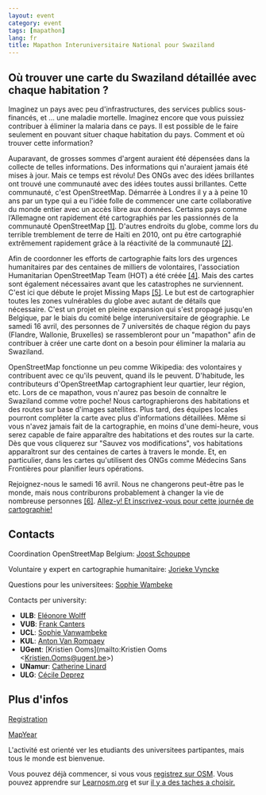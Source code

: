 ```yaml
---
layout: event
category: event
tags: [mapathon]
lang: fr
title: Mapathon Interuniversitaire National pour Swaziland
---
```


## Où trouver une carte du Swaziland détaillée avec chaque habitation ?

Imaginez un pays avec peu d'infrastructures, des services publics sous-financés, et ... une maladie mortelle. Imaginez encore que vous puissiez contribuer à éliminer la malaria dans ce pays. Il est possible de le faire seulement en pouvant situer chaque habitation du pays. Comment et où trouver cette information?

Auparavant, de grosses sommes d'argent auraient été dépensées dans la collecte de telles informations. Des informations qui n'auraient jamais été mises à jour. Mais ce temps est révolu! Des ONGs avec des idées brillantes ont trouvé une communauté avec des idées toutes aussi brillantes. Cette communauté, c'est OpenStreetMap. Démarrée à Londres il y a à peine 10 ans par un type qui a eu l'idée folle de commencer une carte collaborative du monde entier avec un accès libre aux données. Certains pays comme l’Allemagne ont rapidement été cartographiés par les passionnés de la communauté OpenStreetMap [[1]](http://www.osm.be/animap/animap_gent/animap.html). D'autres endroits du globe, comme lors du terrible tremblement de terre de Haïti en 2010, ont pu être cartographié extrêmement rapidement grâce à la réactivité de la communauté [[2]](https://vimeo.com/9182869).

Afin de coordonner les efforts de cartographie faits lors des urgences humanitaires par des centaines de milliers de volontaires, l'association Humanitarian OpenStreetMap Team (HOT) a été créée [[4]](http://missingmaps.org). Mais des cartes sont également nécessaires avant que les catastrophes ne surviennent. C'est ici que débute le projet Missing Maps [[5]](http://missingmaps.org). Le but est de cartographier toutes les zones vulnérables du globe avec autant de détails que nécessaire. C'est un projet en pleine expansion qui s'est propagé jusqu'en Belgique, par le biais du comité belge interuniversitaire de géographie. Le samedi 16 avril, des personnes de 7 universités de chaque région du pays (Flandre, Wallonie, Bruxelles) se rassembleront pour un "mapathon" afin de contribuer à créer une carte dont on a besoin pour éliminer la malaria au Swaziland.

OpenStreetMap fonctionne un peu comme Wikipedia: des volontaires y contribuent avec ce qu'ils peuvent, quand ils le peuvent. D'habitude, les contributeurs d'OpenStreetMap cartographient leur quartier, leur région, etc. Lors de ce mapathon, vous n'aurez pas besoin de connaître le Swaziland comme votre poche! Nous cartographierons des habitations et des routes sur base d'images satellites. Plus tard, des équipes locales pourront compléter la carte avec plus d'informations détaillées. Même si vous n'avez jamais fait de la cartographie, en moins d'une demi-heure, vous serez capable de faire apparaître des habitations et des routes sur la carte. Dès que vous cliquerez sur "Sauvez vos modifications", vos habitations apparaîtront sur des centaines de cartes à travers le monde. Et, en particulier, dans les cartes qu'utilisent des ONGs comme Médecins Sans Frontières pour planifier leurs opérations.

Rejoignez-nous le samedi 16 avril. Nous ne changerons peut-être pas le monde, mais nous contriburons probablement à changer la vie de nombreuse personnes [[6]](https://www.youtube.com/watch?v=cjHYqY7OdXQ). [Allez-y! Et inscrivez-vous pour cette journée de cartographie!](https://www.eventbrite.com/e/national-missing-maps-mapathon-tickets-23149918028)

## Contacts

Coordination OpenStreetMap Belgium: [Joost Schouppe](mailto:joost.schouppe@gmail.com)

&#8203;Voluntaire y expert en cartographie humanitaire: [Jorieke Vyncke](mailto:jorieke.vyncke@gmail.com)

Questions pour les universitees: [Sophie Wambeke](mailto:sophie.vanwambeke@uclouvain.be)

Contacts per university:

- **ULB**: [Eléonore Wolff](mailto:ewolff@ulb.ac.be)
- **VUB**: [Frank Canters](mailto:fcanters@vub.ac.be)
- **UCL**: [Sophie Vanwambeke](mailto:sophie.vanwambeke@uclouvain.be)
- **KUL**: [Anton Van Rompaey](mailto:anton.vanrompaey@kuleuven.be)
- **UGent**: [Kristien Ooms](mailto:Kristien Ooms &lt;Kristien.Ooms@ugent.be&gt;)
- **UNamur**: [Catherine Linard](mailto:catherine.linard@unamur.be)
- **ULG**: [Cécile Deprez](mailto:cecile.deprez@ulg.ac.be)

## Plus d'infos

[Registration](https://www.eventbrite.com/e/national-missing-maps-mapathon-tickets-23149918028)

[MapYear](http://www.internationalmapyear.be/mapathon.php)

L'activité est orienté ver les etudiants des universitees partipantes, mais tous le monde est bienvenue.

Vous pouvez déjà commencer, si vous vous [registrez sur OSM](https://www.openstreetmap.org/user/new). Vous pouvez apprendre sur [Learnosm.org](http://learnosm.org/fr) et sur [il y a des taches a choisir.](http://tasks.hotosm.org)
